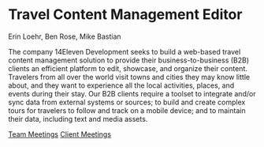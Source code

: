 # Travel Content Management Editor
Erin Loehr, Ben Rose, Mike Bastian

The company 14Eleven Development seeks to build a web-based travel content management solution to provide their business-to-business (B2B) 
clients an efficient platform to edit, showcase, and organize their content. Travelers from all over the world visit towns and cities they may 
know little about, and they want to experience all the local activities, places, and events during their stay. Our B2B clients require a 
toolset to integrate and/or sync data from external systems or sources; to build and create complex tours for travelers to follow and track on 
a mobile device; and to maintain their data, including text and media assets.

[Team Meetings](https://github.com/erincloehr/Travel-Content-Management-Editor/blob/master/Team-Meetings.md)
[Client Meetings](https://github.com/erincloehr/Travel-Content-Management-Editor/blob/master/Client-Meetings.md)
